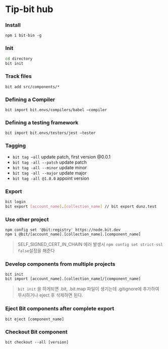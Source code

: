 # Tip-bit hub

### Install

`npm i bit-bin -g`



### Init

```bash
cd directory
bit init
```



### Track files

`bit add src/components/*`



### Defining a Compiler

`bit import bit.envs/compilers/babel —compiler`



### Defining a testing framework

`bit import bit.envs/testers/jest —tester`



### Tagging

- `bit tag —all` update patch, first version @0.0.1
- `bit tag -all --patch` update patch
- `bit tag -all --minor` update minor
- `bit tag -all --major` update major
- `bit tag -all @1.0.0` appoint version



### Export

```bash
bit login
bit export [account_name].[collection_name] // bit export dunz.test
```



### Use other project

```
npm config set '@bit:registry' https://node.bit.dev
npm i @bit/[account_name].[collection_name].[component_name]
```
> SELF_SIGNED_CERT_IN_CHAIN 에러 발생시 `npm config set strict-ssl false`설정을 해준다



### Develop components from multiple projects

```
bit init
bit import [account_name].[collection_name]/[component_name]
```

> `bit init` 을 하게되면 .bit, .bit.map 파일이 생기는데 .gitignore에 추가하여 무시하거나 eject 후 삭제하면 된다.



### Eject Bit components after complete export

```
bit eject [component_name]
```



### Checkout Bit component

```
bit checkout --all [version]
```
